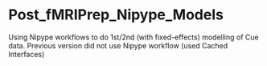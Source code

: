 # Post_fMRIPrep_Nipype_Models
Using Nipype workflows to do 1st/2nd (with fixed-effects) modelling of Cue data. Previous version did not use Nipype workflow (used Cached Interfaces)
